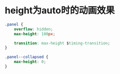 # height为auto时的动画效果
```css
.panel {
    overflow: hidden;
    max-height: 100px;

    transition: max-height $timing-transition;
}

.panel--collapsed {
    max-height: 0;
}
```